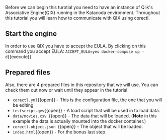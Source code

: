  Before we can begin this turotial you need to have an instance of Qlik's Associative Engine(QIX) running in the Katacoda environment. Throughout this tutorial you will learn how to communicate with QIX using corectl. 

## Start the engine 
In order to use QIX you have to accept the EULA. By clicking on this command you accept EULA: `ACCEPT_EULA=yes docker-compose up -d`{{execute}}


## Prepared files
Also, there are 4 prepared files in this repository that we will use. You can check them out now or wait until they appear in the tutorial:
* `corectl.yml`{{open}} - This is the configuration file, the one that you will be editing
* `testscript.qvs`{{open}} - A load script that will be used in to load data. 
* `data/movies.csv `{{open}} - The data that will be loaded. (**Note** in this example the data is actually mounted into the docker container.)
* `corectl-object.json `{{open}} - The object that will be loaded.
* `index.html`{{open}} - For the bonus last step.